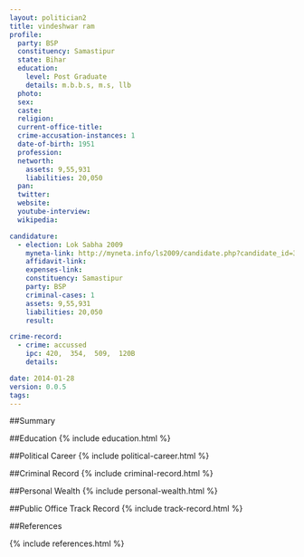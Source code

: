 ```yaml
---
layout: politician2
title: vindeshwar ram
profile: 
  party: BSP
  constituency: Samastipur
  state: Bihar
  education: 
    level: Post Graduate
    details: m.b.b.s, m.s, llb
  photo: 
  sex: 
  caste: 
  religion: 
  current-office-title: 
  crime-accusation-instances: 1
  date-of-birth: 1951
  profession: 
  networth: 
    assets: 9,55,931
    liabilities: 20,050
  pan: 
  twitter: 
  website: 
  youtube-interview: 
  wikipedia: 

candidature: 
  - election: Lok Sabha 2009
    myneta-link: http://myneta.info/ls2009/candidate.php?candidate_id=3196
    affidavit-link: 
    expenses-link: 
    constituency: Samastipur 
    party: BSP
    criminal-cases: 1
    assets: 9,55,931
    liabilities: 20,050
    result:  

crime-record: 
  - crime: accussed
    ipc: 420,  354,  509,  120B
    details:  

date: 2014-01-28
version: 0.0.5
tags: 
---
```

##Summary


##Education
{% include education.html %}


##Political Career
{% include political-career.html %}


##Criminal Record
{% include criminal-record.html %}


##Personal Wealth
{% include personal-wealth.html %}


##Public Office Track Record
{% include track-record.html %}


##References


{% include references.html %}